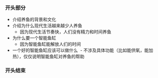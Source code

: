 ### 开头部分
- 介绍养鱼的背景和文化
- 介绍为什么现代生活越来越少人养鱼
  - 因为现代生活节奏快，人们没有精力和时间养鱼
- 为什么要一个智能鱼缸
  - 因为智能鱼缸能解放人们的时间
- 一个好的智能鱼缸应该可以做什么
  - 不涉及具体功能（比如能供氧，能加热），仅仅说明智能鱼缸对养鱼的帮助
### 开头结束
